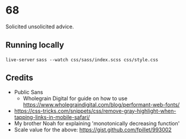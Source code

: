 # 68

Solicited unsolicited advice.

## Running locally

`live-server`
`sass --watch css/sass/index.scss css/style.css`

## Credits

- Public Sans
  - Wholegrain Digital for guide on how to use
    https://www.wholegraindigital.com/blog/performant-web-fonts/
- https://css-tricks.com/snippets/css/remove-gray-highlight-when-tapping-links-in-mobile-safari/
- My brother Noah for explaining 'monotonically decreasing function'
- Scale value for the above: https://gist.github.com/fpillet/993002
